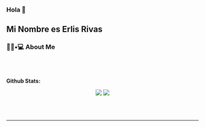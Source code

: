 ### Hola 👋
<h2> Mi Nombre es Erlis Rivas</h2>
<h3> 👨🏻•💻 About Me </h3>

<br/><br/>

**Github Stats:**

<p align="center">
  
  <img src="https://github-readme-stats.vercel.app/api?username=erlisrivas&hide=stars&show_icons=true&theme=dracula&line_height=32">
  <img src="https://github-readme-stats.vercel.app/api/top-langs/?username=erlisrivas&count_private=true&theme=dracula">

</p>

<br><br>



<hr>




<!--
**erlisrivas/erlisrivas** is a ✨ _special_ ✨ repository because its `README.md` (this file) appears on your GitHub profile.

Here are some ideas to get you started:

- 🔭 I’m currently working on ...
- 🌱 I’m currently learning ...
- 👯 I’m looking to collaborate on ...
- 🤔 I’m looking for help with ...
- 💬 Ask me about ...
- 📫 How to reach me: ...
- 😄 Pronouns: ...
- ⚡ Fun fact: ...
-->
